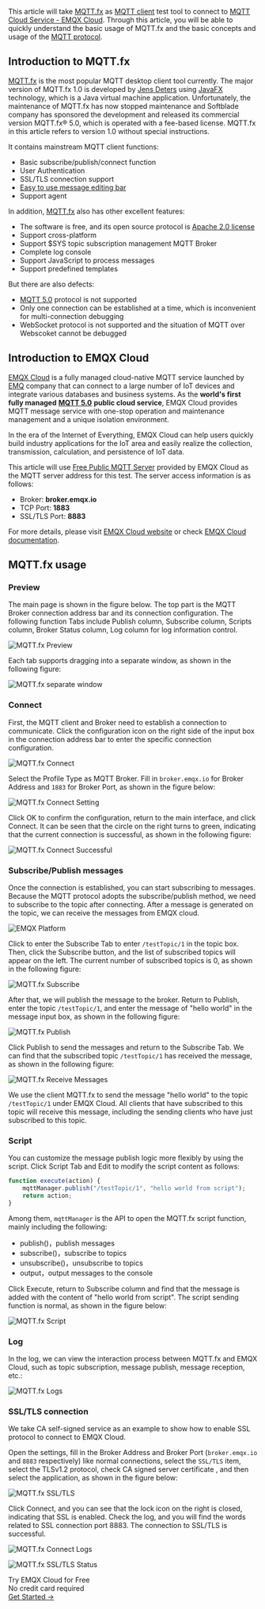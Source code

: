 This article will take [MQTT.fx](http://www.mqttfx.jensd.de/) as [MQTT client](https://www.emqx.com/en/blog/introduction-to-the-commonly-used-mqtt-client-library) test tool to connect to [MQTT Cloud Service - EMQX Cloud](https://www.emqx.com/en/cloud). Through this article, you will be able to quickly understand the basic usage of MQTT.fx and the basic concepts and usage of the [MQTT protocol](https://www.emqx.com/en/mqtt).



## Introduction to MQTT.fx 

[MQTT.fx](http://www.mqttfx.jensd.de/) is the most popular MQTT desktop client tool currently.  The major version of MQTT.fx 1.0  is developed by [Jens Deters](https://www.jensd.de/wordpress/) using [JavaFX](https://en.wikipedia.org/wiki/JavaFX) technology, which is a Java virtual machine application. Unfortunately, the maintenance of MQTT.fx has now stopped maintenance and Softblade company has sponsored the development and released its commercial version MQTT.fx® 5.0, which is operated with a fee-based license. MQTT.fx in this article refers to version 1.0 without special instructions.

It contains mainstream MQTT client functions:

- Basic subscribe/publish/connect function
- User Authentication
- SSL/TLS connection support
- [Easy to use message editing bar](https://github.com/Jerady/mqttfx-payload-decoders)
- Support agent

In addition, [MQTT.fx](http://www.mqttfx.jensd.de/) also has other excellent features:

- The software is free, and its open source protocol is  [Apache 2.0 license](https://www.apache.org/licenses/LICENSE-2.0)
- Support cross-platform
- Support $SYS topic subscription management MQTT Broker
- Complete log console
- Support JavaScript to process messages
- Support predefined templates

But there are also defects:

- [MQTT 5.0](https://www.emqx.com/en/mqtt/mqtt5) protocol is not supported
- Only one connection can be established at a time, which is inconvenient for multi-connection debugging
- WebSocket protocol is not supported and the situation of MQTT over Webscoket cannot be debugged



## Introduction to EMQX Cloud

[EMQX Cloud](https://www.emqx.com/en/cloud) is a fully managed cloud-native MQTT service launched by [EMQ](https://www.emqx.com/en) company that can connect to a large number of IoT devices and integrate various databases and business systems. As the **world's first fully managed** [**MQTT 5.0**](https://www.emqx.com/en/mqtt/mqtt5) **public cloud service**, EMQX Cloud provides MQTT message service with one-stop operation and maintenance management and a unique isolation environment.

In the era of the Internet of Everything, EMQX Cloud can help users quickly build industry applications for the IoT area and easily realize the collection, transmission, calculation, and persistence of IoT data.

This article will use [Free Public MQTT Server](https://www.emqx.com/en/mqtt/public-mqtt5-broker) provided by EMQX Cloud as the MQTT server address for this test. The server access information is as follows:

- Broker: **broker.emqx.io**
- TCP Port: **1883**
- SSL/TLS Port: **8883**

For more details, please visit [EMQX Cloud website](https://www.emqx.com/en/cloud) or check [EMQX Cloud documentation](https://docs.emqx.io/en/cloud/latest/).

 

## MQTT.fx usage

### Preview

The main page is shown in the figure below. The top part is the MQTT Broker connection address bar and its connection configuration. The following function Tabs include Publish column, Subscribe column, Scripts column, Broker Status column, Log column for log information control.

![MQTT.fx Preview](https://assets.emqx.com/images/571a6128a2fd2d71de4c6892997194dd.png)

Each tab supports dragging into a separate window, as shown in the following figure:

![MQTT.fx separate window](https://assets.emqx.com/images/63fafd1866bf97e55a2d87a41cda901e.png)

### Connect

First, the MQTT client and Broker need to establish a connection to communicate. Click the configuration icon on the right side of the input box in the connection address bar to enter the specific connection configuration.

![MQTT.fx Connect](https://assets.emqx.com/images/3203ab53b9ccd95a1fa777cf96a1822a.png)

Select the Profile Type as MQTT Broker. Fill in `broker.emqx.io` for Broker Address and `1883` for Broker Port, as shown in the figure below:

![MQTT.fx Connect Setting](https://assets.emqx.com/images/987021efd99c587008e00061c5abaabf.png)

Click OK to confirm the configuration, return to the main interface, and click Connect. It can be seen that the circle on the right turns to green, indicating that the current connection is successful, as shown in the following figure:

![MQTT.fx Connect Successful](https://assets.emqx.com/images/61c7866eebc762e0fdb7dca8ca669611.png)

### Subscribe/Publish messages

Once the connection is established, you can start subscribing to messages. Because the MQTT protocol adopts the subscribe/publish method, we need to subscribe to the topic after connecting. After a message is generated on the topic, we can receive the messages from EMQX cloud.

![EMQX Platform](https://assets.emqx.com/images/7c3fd862db7bfdc16ef51bbcda0d5b2c.png)

Click to enter the Subscribe Tab to enter `/testTopic/1` in the topic box. Then, click the Subscribe button, and the list of subscribed topics will appear on the left. The current number of subscribed topics is 0, as shown in the following figure:

![MQTT.fx Subscribe](https://assets.emqx.com/images/1e911b2c418c6f072dcb6969f8a95e4c.png)

After that, we will publish the message to the broker. Return to Publish, enter the topic `/testTopic/1`, and enter the message of "hello world" in the message input box, as shown in the following figure:

![MQTT.fx Publish](https://assets.emqx.com/images/fa9bd621a9dee67a07ad481924c2b93c.png)

Click Publish to send the messages and return to the Subscribe Tab. We can find that the subscribed topic `/testTopic/1` has received the message, as shown in the following figure:

![MQTT.fx Receive Messages](https://assets.emqx.com/images/43c8f23108d248f172a978e499b4d446.png)

We use the client MQTT.fx to send the message "hello world" to the topic `/testTopic/1` under EMQX Cloud. All clients that have subscribed to this topic will receive this message, including the sending clients who have just subscribed to this topic.

### Script

You can customize the message publish logic more flexibly by using the script. Click Script Tab and Edit to modify the script content as follows:

```jsx
function execute(action) {
    mqttManager.publish("/testTopic/1", "hello world from script");
    return action;
}
```

Among them, `mqttManager` is the API to open the MQTT.fx script function, mainly including the following:

- publish()，publish messages
- subscribe()，subscribe to topics
- unsubscribe()，unsubscribe to topics
- output，output messages to the console

Click Execute, return to Subscribe column and find that the message is added with the content of "hello world from script". The script sending function is normal, as shown in the figure below:

![MQTT.fx Script](https://assets.emqx.com/images/1504963bd1d751dd481cd995faaccc03.png)

### Log

In the log, we can view the interaction process between MQTT.fx and EMQX Cloud, such as topic subscription, message publish, message reception, etc.:

![MQTT.fx Logs](https://assets.emqx.com/images/cc3b9ee768d37b6cce66316135db261c.png)

### SSL/TLS connection

We take CA self-signed service as an example to show how to enable SSL protocol to connect to EMQX Cloud.

Open the settings, fill in the Broker Address and Broker Port (`broker.emqx.io` and `8883` respectively) like normal connections, select the `SSL/TLS` item, select the TLSv1.2 protocol, check CA signed server certificate , and then select the application, as shown in the figure below:

![MQTT.fx SSL/TLS](https://assets.emqx.com/images/f8f23d25ea6fba54837bea19e1076081.png)

Click Connect, and you can see that the lock icon on the right is closed, indicating that SSL is enabled. Check the log, and you will find the words related to SSL connection port 8883. The connection to SSL/TLS is successful.

![MQTT.fx Connect Logs](https://assets.emqx.com/images/5ea2e8316df5c33d907b6d784309a025.png)

![MQTT.fx SSL/TLS Status](https://assets.emqx.com/images/b3efb08a666b6c3dca2485b5fb5b403a.png)



<section class="promotion">
    <div>
        Try EMQX Cloud for Free
        <div class="is-size-14 is-text-normal has-text-weight-normal">No credit card required</div>
    </div>
    <a href="https://www.emqx.com/en/signup?continue=https://cloud-intl.emqx.com/console/deployments/0?oper=new" class="button is-gradient px-5">Get Started →</a >
</section>
